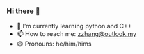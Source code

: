 ### Hi there 👋
- 🌱 I’m currently learning python and C++  
- 📫 How to reach me: zzhang@outlook.my
- 😄 Pronouns: he/him/hims

<!--
**zzhang2006/zzhang2006** is a ✨ _special_ ✨ repository because its `README.md` (this file) appears on your GitHub profile.

Here are some ideas to get you started:

- 🔭 I’m currently working on ...
- 🌱 I’m currently learning ...
- 👯 I’m looking to collaborate on ...
- 🤔 I’m looking for help with ...
- 💬 Ask me about ...
- 📫 How to reach me: ...
- 😄 Pronouns: ...
- ⚡ Fun fact: ...
-->
